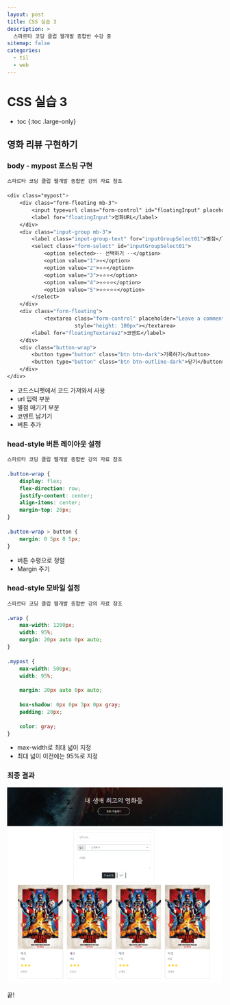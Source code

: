 ```yaml
---
layout: post
title: CSS 실습 3
description: >
  스파르타 코딩 클럽 웹개발 종합반 수강 중
sitemap: false
categories:
  - til
  - web
---
```


# CSS 실습 3

* toc
{:toc .large-only}

## 영화 리뷰 구현하기

### body - mypost 포스팅 구현

```css
스파르타 코딩 클럽 웹개발 종합반 강의 자료 참조

<div class="mypost">
    <div class="form-floating mb-3">
        <input type=url class="form-control" id="floatingInput" placeholder="name@example.com">
        <label for="floatingInput">영화URL</label>
    </div>
    <div class="input-group mb-3">
        <label class="input-group-text" for="inputGroupSelect01">별점</label>
        <select class="form-select" id="inputGroupSelect01">
            <option selected>-- 선택하기 --</option>
            <option value="1">⭐</option>
            <option value="2">⭐⭐</option>
            <option value="3">⭐⭐⭐</option>
            <option value="4">⭐⭐⭐⭐</option>
            <option value="5">⭐⭐⭐⭐⭐</option>
        </select>
    </div>
    <div class="form-floating">
            <textarea class="form-control" placeholder="Leave a comment here" id="floatingTextarea2"
                      style="height: 100px"></textarea>
        <label for="floatingTextarea2">코멘트</label>
    </div>
    <div class="button-wrap">
        <button type="button" class="btn btn-dark">기록하기</button>
        <button type="button" class="btn btn-outline-dark">닫기</button>
    </div>
</div>
```

- 코드스니펫에서 코드 가져와서 사용
- url 입력 부분
- 별점 매기기 부분
- 코멘트 남기기
- 버튼 추가

### head-style 버튼 레이아웃 설정

```css
스파르타 코딩 클럽 웹개발 종합반 강의 자료 참조

.button-wrap {
    display: flex;
    flex-direction: row;
    justify-content: center;
    align-items: center;
    margin-top: 20px;
}

.button-wrap > button {
    margin: 0 5px 0 5px;
}

```

- 버튼 수평으로 정렬
- Margin 주기

### head-style 모바일 설정

```css
스파르타 코딩 클럽 웹개발 종합반 강의 자료 참조

.wrap {
    max-width: 1200px;
    width: 95%;
    margin: 20px auto 0px auto;
}

.mypost {
    max-width: 500px;
    width: 95%;

    margin: 20px auto 0px auto;

    box-shadow: 0px 0px 3px 0px gray;
    padding: 20px;

    color: gray;
}
```

- max-width로 최대 넓이 지정
- 최대 넓이 이전에는 95%로 지정

### 최종 결과

![그림1](/assets/img/web/css_final.png)


끝!